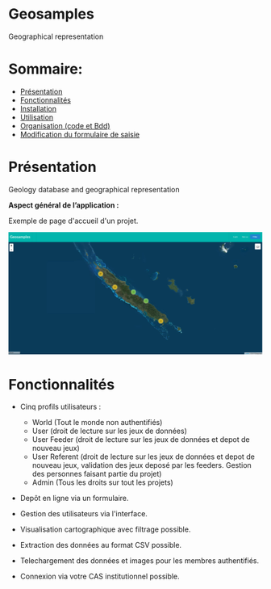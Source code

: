 # Geosamples
Geographical representation


Sommaire:
=================
* [Présentation](#presentation)
* [Fonctionnalités](#Fonctionnalités)
* [Installation](/Docs/Installation.md)
* [Utilisation](/Docs/Utilisation.md)
* [Organisation (code et Bdd)](/Docs/Organisation.md)
* [Modification du formulaire de saisie](/Docs/Modification.md)



# Présentation <a name="presentation"></a>

Geology database and geographical representation



**Aspect général de l’application :**

Exemple de page d'accueil d'un projet.

![Alt text](/Img_doc/geosamples_accueil.png?raw=true)



# Fonctionnalités <a name="Fonctionnalités"></a>

- Cinq profils utilisateurs :
	* World (Tout le monde non authentifiés)
	* User (droit de lecture sur les jeux de données)
	* User Feeder (droit de lecture sur les jeux de données et depot de nouveau jeux)	
	* User Referent (droit de lecture sur les jeux de données et depot de nouveau jeux, validation des jeux deposé par les feeders. Gestion des personnes faisant partie du projet)
	* Admin (Tous les droits sur tout les projets)
	
- Depôt en ligne via un formulaire. 

- Gestion des utilisateurs via l'interface.

- Visualisation cartographique avec filtrage possible.

- Extraction des données au format CSV possible.

- Telechargement des données et images pour les membres authentifiés.

- Connexion via votre CAS institutionnel possible.


